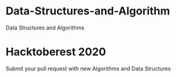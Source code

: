 # Data-Structures-and-Algorithm
Data Structures and Algorithms

# Hacktoberest 2020
Submit your pull request with new Algorithms and Data Structures
